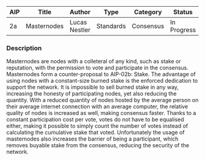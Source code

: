 | AIP | Title | Author | Type | Category | Status | Created |
|---|---|---|---|---|---|---|
| 2a | Masternodes | Lucas Nestler | Standards | Consensus | In Progress | 4th of July |

### Description
Masternodes are nodes with a colleteral of any kind, such as stake or reputation, with the permission to vote and participate in the consensus. Masternodes form a counter-proposal to AIP-02b: Stake. The advantage of using nodes with a constant-size burned stake is the enforced dedication to support the network. It is impossible to sell burned stake in any way, increasing the honesty of participating nodes, yet also reducing the quantity. With a reduced quantity of nodes hosted by the average person on their average internet connection with an average computer, the relative quality of nodes is increased as well, making consensus faster. Thanks to a constant participation cost per vote, votes do not have to be equalised either, making it possible to simply count the number of votes instead of calculating the cumulative stake that voted. Unfortunately the usage of masternodes also increases the barrier of being a participant, which removes buyable stake from the consensus, reducing the security of the network.

